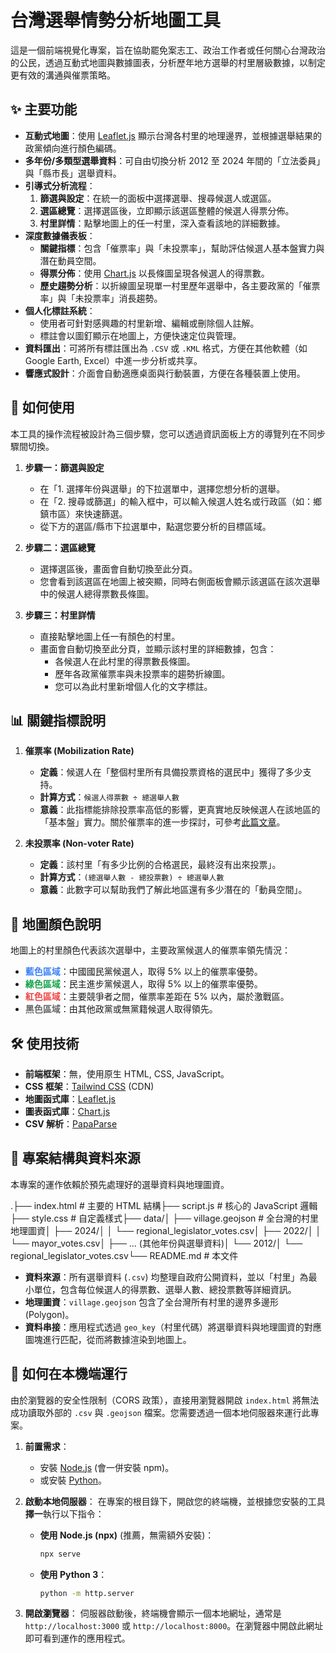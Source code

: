 # 台灣選舉情勢分析地圖工具

這是一個前端視覺化專案，旨在協助罷免案志工、政治工作者或任何關心台灣政治的公民，透過互動式地圖與數據圖表，分析歷年地方選舉的村里層級數據，以制定更有效的溝通與催票策略。

## ✨ 主要功能

* **互動式地圖**：使用 [Leaflet.js](https://leafletjs.com/) 顯示台灣各村里的地理邊界，並根據選舉結果的政黨傾向進行顏色編碼。
* **多年份/多類型選舉資料**：可自由切換分析 2012 至 2024 年間的「立法委員」與「縣市長」選舉資料。
* **引導式分析流程**：
    1.  **篩選與設定**：在統一的面板中選擇選舉、搜尋候選人或選區。
    2.  **選區總覽**：選擇選區後，立即顯示該選區整體的候選人得票分佈。
    3.  **村里詳情**：點擊地圖上的任一村里，深入查看該地的詳細數據。
* **深度數據儀表板**：
    * **關鍵指標**：包含「催票率」與「未投票率」，幫助評估候選人基本盤實力與潛在動員空間。
    * **得票分佈**：使用 [Chart.js](https://www.chartjs.org/) 以長條圖呈現各候選人的得票數。
    * **歷史趨勢分析**：以折線圖呈現單一村里歷年選舉中，各主要政黨的「催票率」與「未投票率」消長趨勢。
* **個人化標註系統**：
    * 使用者可針對感興趣的村里新增、編輯或刪除個人註解。
    * 標註會以圖釘顯示在地圖上，方便快速定位與管理。
* **資料匯出**：可將所有標註匯出為 `.CSV` 或 `.KML` 格式，方便在其他軟體（如 Google Earth, Excel）中進一步分析或共享。
* **響應式設計**：介面會自動適應桌面與行動裝置，方便在各種裝置上使用。

## 🚀 如何使用

本工具的操作流程被設計為三個步驟，您可以透過資訊面板上方的導覽列在不同步驟間切換。

1.  **步驟一：篩選與設定**
    * 在「1. 選擇年份與選舉」的下拉選單中，選擇您想分析的選舉。
    * 在「2. 搜尋或篩選」的輸入框中，可以輸入候選人姓名或行政區（如：鄉鎮市區）來快速篩選。
    * 從下方的選區/縣市下拉選單中，點選您要分析的目標區域。

2.  **步驟二：選區總覽**
    * 選擇選區後，畫面會自動切換至此分頁。
    * 您會看到該選區在地圖上被突顯，同時右側面板會顯示該選區在該次選舉中的候選人總得票數長條圖。

3.  **步驟三：村里詳情**
    * 直接點擊地圖上任一有顏色的村里。
    * 畫面會自動切換至此分頁，並顯示該村里的詳細數據，包含：
        * 各候選人在此村里的得票數長條圖。
        * 歷年各政黨催票率與未投票率的趨勢折線圖。
        * 您可以為此村里新增個人化的文字標註。

## 📊 關鍵指標說明

1.  **催票率 (Mobilization Rate)**
    * **定義**：候選人在「整個村里所有具備投票資格的選民中」獲得了多少支持。
    * **計算方式**：`候選人得票數 ÷ 總選舉人數`
    * **意義**：此指標能排除投票率高低的影響，更真實地反映候選人在該地區的「基本盤」實力。關於催票率的進一步探討，可參考[此篇文章](https://whogovernstw.org/2020/01/17/kohuayap2/)。

2.  **未投票率 (Non-voter Rate)**
    * **定義**：該村里「有多少比例的合格選民，最終沒有出來投票」。
    * **計算方式**：`(總選舉人數 - 總投票數) ÷ 總選舉人數`
    * **意義**：此數字可以幫助我們了解此地區還有多少潛在的「動員空間」。

## 🎨 地圖顏色說明

地圖上的村里顏色代表該次選舉中，主要政黨候選人的催票率領先情況：

* <span style="color: #3b82f6;">**藍色區域**</span>：中國國民黨候選人，取得 5% 以上的催票率優勢。
* <span style="color: #16a34a;">**綠色區域**</span>：民主進步黨候選人，取得 5% 以上的催票率優勢。
* <span style="color: #ef4444;">**紅色區域**</span>：主要競爭者之間，催票率差距在 5% 以內，屬於激戰區。
* <span style="color: rgba(0, 0, 0, 0.6);">**黑色區域**</span>：由其他政黨或無黨籍候選人取得領先。

## 🛠️ 使用技術

* **前端框架**：無，使用原生 HTML, CSS, JavaScript。
* **CSS 框架**：[Tailwind CSS](https://tailwindcss.com/) (CDN)
* **地圖函式庫**：[Leaflet.js](https://leafletjs.com/)
* **圖表函式庫**：[Chart.js](https://www.chartjs.org/)
* **CSV 解析**：[PapaParse](https://www.papaparse.com/)

## 📁 專案結構與資料來源

本專案的運作依賴於預先處理好的選舉資料與地理圖資。

.├── index.html          # 主要的 HTML 結構├── script.js           # 核心的 JavaScript 邏輯├── style.css           # 自定義樣式├── data/│   ├── village.geojson # 全台灣的村里地理圖資│   ├── 2024/│   │   └── regional_legislator_votes.csv│   ├── 2022/│   │   └── mayor_votes.csv│   ├── ... (其他年份與選舉資料)│   └── 2012/│       └── regional_legislator_votes.csv└── README.md           # 本文件
* **資料來源**：所有選舉資料 (`.csv`) 均整理自政府公開資料，並以「村里」為最小單位，包含每位候選人的得票數、選舉人數、總投票數等詳細資訊。
* **地理圖資**：`village.geojson` 包含了全台灣所有村里的邊界多邊形 (Polygon)。
* **資料串接**：應用程式透過 `geo_key`（村里代碼）將選舉資料與地理圖資的對應圖塊進行匹配，從而將數據渲染到地圖上。

## 🚀 如何在本機端運行

由於瀏覽器的安全性限制（CORS 政策），直接用瀏覽器開啟 `index.html` 將無法成功讀取外部的 `.csv` 與 `.geojson` 檔案。您需要透過一個本地伺服器來運行此專案。

1.  **前置需求**：
    * 安裝 [Node.js](https://nodejs.org/) (會一併安裝 npm)。
    * 或安裝 [Python](https://www.python.org/)。

2.  **啟動本地伺服器**：
    在專案的根目錄下，開啟您的終端機，並根據您安裝的工具**擇一**執行以下指令：

    * **使用 Node.js (npx)** (推薦，無需額外安裝)：
        ```bash
        npx serve
        ```

    * **使用 Python 3**：
        ```bash
        python -m http.server
        ```

3.  **開啟瀏覽器**：
    伺服器啟動後，終端機會顯示一個本地網址，通常是 `http://localhost:3000` 或 `http://localhost:8000`。在瀏覽器中開啟此網址即可看到運作的應用程式。